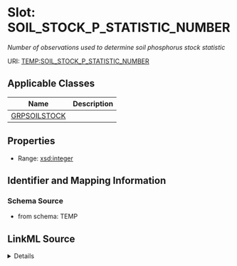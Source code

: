 # Slot: SOIL_STOCK_P_STATISTIC_NUMBER
_Number of observations used to determine soil phosphorus stock statistic_


URI: [TEMP:SOIL_STOCK_P_STATISTIC_NUMBER](https://example.org/TEMP/SOIL_STOCK_P_STATISTIC_NUMBER)



<!-- no inheritance hierarchy -->




## Applicable Classes

| Name | Description |
| --- | --- |
[GRPSOILSTOCK](GRPSOILSTOCK.md) | 






## Properties

* Range: [xsd:integer](xsd:integer)







## Identifier and Mapping Information







### Schema Source


* from schema: TEMP




## LinkML Source

<details>
```yaml
name: SOIL_STOCK_P_STATISTIC_NUMBER
description: Number of observations used to determine soil phosphorus stock statistic
from_schema: TEMP
rank: 1000
alias: SOIL_STOCK_P_STATISTIC_NUMBER
domain_of:
- GRP_SOIL_STOCK
range: integer

```
</details>